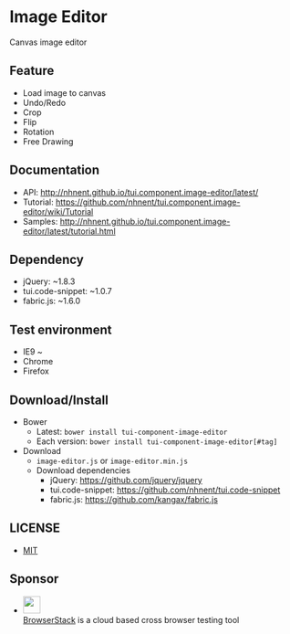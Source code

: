# Image Editor
Canvas image editor

## Feature
* Load image to canvas
* Undo/Redo
* Crop
* Flip
* Rotation
* Free Drawing

## Documentation
* API: http://nhnent.github.io/tui.component.image-editor/latest/
* Tutorial: https://github.com/nhnent/tui.component.image-editor/wiki/Tutorial
* Samples: http://nhnent.github.io/tui.component.image-editor/latest/tutorial.html

## Dependency
* jQuery: ~1.8.3
* tui.code-snippet: ~1.0.7
* fabric.js: ~1.6.0

## Test environment
* IE9 ~
* Chrome
* Firefox

## Download/Install
* Bower
  * Latest: `bower install tui-component-image-editor`
  * Each version: `bower install tui-component-image-editor[#tag]`
* Download
  * `image-editor.js` or `image-editor.min.js` 
  * Download dependencies
    * jQuery: https://github.com/jquery/jquery
    * tui.code-snippet: https://github.com/nhnent/tui.code-snippet
    * fabric.js: https://github.com/kangax/fabric.js

## LICENSE
* [MIT](LICENSE)

## Sponsor
* <img src="https://cloud.githubusercontent.com/assets/12269563/12287774/8cf4d2c0-ba12-11e5-9fa8-0a9c452cca05.png" height="30"><br>
 [BrowserStack](https://www.browserstack.com/) is a cloud based cross browser testing tool
